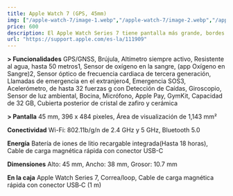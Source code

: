 ```yaml
---
title: Apple Watch 7 (GPS, 45mm)
img: ["/apple-watch-7/image-1.webp","/apple-watch-7/image-2.webp","/apple-watch-7/image-3.webp","/apple-watch-7/image-4.webp" ]
price: 600
description: El Apple Watch Series 7 tiene pantalla más grande, bordes curvados, carga rápida, y es resistente al agua y polvo.
url: "https://support.apple.com/es-la/111909"
---
```

**> Funcionalidades**
GPS/GNSS,
Brújula,
Altímetro siempre activo,
Resistente al agua,
hasta 50 metros1,
Sensor de oxígeno en la sangre,
(app Oxígeno en Sangre)2,
Sensor óptico de frecuencia cardiaca de tercera generación,
Llamadas de emergencia en el extranjero4,
Emergencia SOS3,
Acelerómetro,
de hasta 32 fuerzas g con Detección de Caídas,
Giroscopio,
Sensor de luz ambiental,
Bocina,
Micrófono,
Apple Pay,
GymKit,
Capacidad de 32 GB,
Cubierta posterior de cristal de zafiro y cerámica

**> Pantalla**
45 mm,
396 x 484 pixeles,
Área de visualización de 1,143 mm²

**Conectividad**
Wi-Fi: 802.11b/g/n de 2.4 GHz y 5 GHz,
Bluetooth 5.0

**Energía**
Batería de iones de litio recargable integrada(Hasta 18 horas),
Cable de carga magnética rápida con conector USB-C

**Dimensiones**
Alto: 45 mm,
Ancho: 38 mm,
Grosor: 10.7 mm

**En la caja**
Apple Watch Series 7,
Correa/loop,
Cable de carga magnética rápida con conector USB‑C (1 m)

